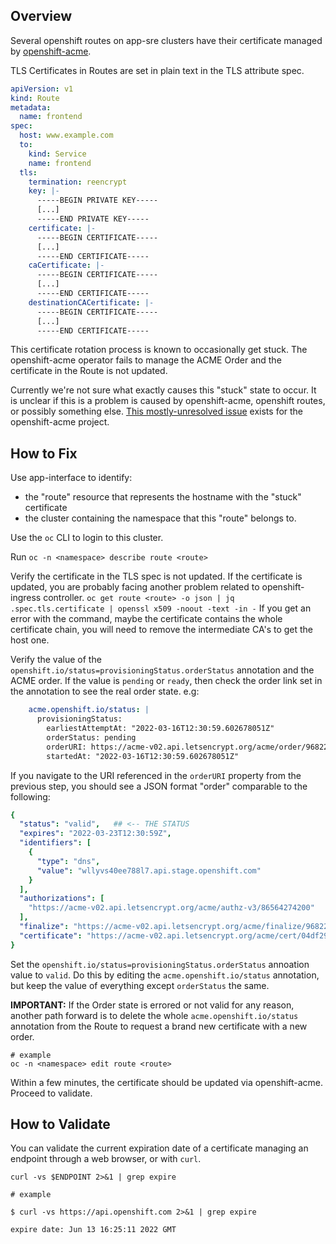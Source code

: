 ## Overview 

Several openshift routes on app-sre clusters have their certificate managed by [openshift-acme](https://gitlab.cee.redhat.com/service/app-interface/-/blob/master/docs/app-sre/openshift-acme.md).

TLS Certificates in Routes are set in plain text in the TLS attribute spec. 

```yaml
apiVersion: v1
kind: Route
metadata:
  name: frontend
spec:
  host: www.example.com
  to:
    kind: Service
    name: frontend
  tls:
    termination: reencrypt
    key: |-
      -----BEGIN PRIVATE KEY-----
      [...]
      -----END PRIVATE KEY-----
    certificate: |-
      -----BEGIN CERTIFICATE-----
      [...]
      -----END CERTIFICATE-----
    caCertificate: |-
      -----BEGIN CERTIFICATE-----
      [...]
      -----END CERTIFICATE-----
    destinationCACertificate: |-
      -----BEGIN CERTIFICATE-----
      [...]
      -----END CERTIFICATE----- 
```

This certificate rotation process is known to occasionally get stuck. The openshift-acme operator fails to manage the ACME Order and the certificate in the Route is not updated. 

Currently we're not sure what exactly causes this "stuck" state to occur. It is unclear if this is a problem is caused by openshift-acme, openshift routes, or possibly something else. [This mostly-unresolved issue](https://github.com/tnozicka/openshift-acme/issues/134) exists for the openshift-acme project.

## How to Fix

Use app-interface to identify:
* the "route" resource that represents the hostname with the "stuck" certificate
* the cluster containing the namespace that this "route" belongs to.

Use the `oc` CLI to login to this cluster.

Run `oc -n <namespace> describe route <route>`

Verify the certificate in the TLS spec is not updated. If the certificate is updated, you are probably facing another problem related to openshift-ingress controller. 
`oc get route <route> -o json | jq .spec.tls.certificate | openssl x509 -noout -text -in -`
If you get an error with the command, maybe the certificate contains the whole certificate chain, you will need to remove the intermediate CA's to get the host one. 

Verify the value of the `openshift.io/status=provisioningStatus.orderStatus` annotation and the ACME order. If the value is `pending` or `ready`, then check the order link set in the annotation to see the real order state.
e.g:

```yaml 
    acme.openshift.io/status: |
      provisioningStatus:
        earliestAttemptAt: "2022-03-16T12:30:59.602678051Z"
        orderStatus: pending
        orderURI: https://acme-v02.api.letsencrypt.org/acme/order/96822116/71950839980 # <-- OPEN THIS LINK
        startedAt: "2022-03-16T12:30:59.602678051Z"
```

If you navigate to the URI referenced in the `orderURI` property from the previous step, you should see a JSON format "order" comparable to the following:

```yaml
{
  "status": "valid",   ## <-- THE STATUS
  "expires": "2022-03-23T12:30:59Z",
  "identifiers": [
    {
      "type": "dns",
      "value": "wllyvs40ee788l7.api.stage.openshift.com"
    }
  ],
  "authorizations": [
    "https://acme-v02.api.letsencrypt.org/acme/authz-v3/86564274200"
  ],
  "finalize": "https://acme-v02.api.letsencrypt.org/acme/finalize/96822116/71950839980",
  "certificate": "https://acme-v02.api.letsencrypt.org/acme/cert/04df292ddcc11855ff336148d21609d65610" # <-- THE CERTIFICATE
}
```


Set the `openshift.io/status=provisioningStatus.orderStatus` annoation value to `valid`. Do this by editing the `acme.openshift.io/status` annotation, but keep the value of everything except `orderStatus` the same.

**IMPORTANT:** If the Order state is errored or not valid for any reason, another path forward is to delete the whole `acme.openshift.io/status` annotation from the Route to request a brand new certificate with a new order. 

```
# example
oc -n <namespace> edit route <route> 
```

Within a few minutes, the certificate should be updated via openshift-acme. Proceed to validate.

## How to Validate

You can validate the current expiration date of a certificate managing an endpoint through a web browser, or with `curl`.

```
curl -vs $ENDPOINT 2>&1 | grep expire
```

```
# example

$ curl -vs https://api.openshift.com 2>&1 | grep expire

expire date: Jun 13 16:25:11 2022 GMT
```
